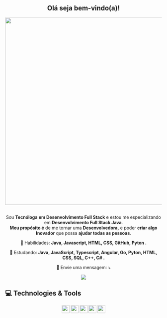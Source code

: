 <span align="center">

##  Olá seja bem-vindo(a)!</h2>

</span>

<div align="center">

<img src="https://media.tenor.com/8wBCqZH60U8AAAAC/computer-cat.gif" width="600px" />

</div>


<br>
<p align="center">
  Sou <strong>Tecnóloga</strong> <strong> em Desenvolvimento Full Stack</strong> e estou me especializando em <strong>Desenvolvimento Full Stack Java</strong>.<br >
<strong>Meu propósito é</strong> de me tornar uma <strong>Desenvolvedora,</strong>
e poder <strong>criar algo Inovador</strong> que possa <strong>ajudar todas as pessoas</strong>.
</p>

<p align="center">
  💼 Habilidades: <strong>Java, Javascript, HTML, CSS, GitHub, Pyton .</strong>
</p>

<p align="center">
  🚀  Estudando: <strong>Java, JavaScript, Typescript, Angular, Go, Pyton, HTML, CSS, SQL, C++, C#  .</strong>
</p>

<p align="center">
  💌 Envie uma mensagem: ⤵️
</p>

<p align="center">
 
 <a href="www.linkedin.com/in/lauragonsaga" alt="Linkedin">
  <img src="https://img.shields.io/badge/-Linkedin-0e76a8?style=flat-square&logo=Linkedin&logoColor=white&link=https://www.linkedin.com/in/keidsonroby/" /></a>
</p>  

## 💻 Technologies & Tools

<p align="center">
  
 
 <img src="https://img.shields.io/badge/-Javascript-%23F7DF1E?style=flat-square&logo=javascript&logoColor=black" height="25"/>
 <img src="https://img.shields.io/badge/-Typecript-%23007ACC?style=flat-square&logo=typescript&logoColor=white" height="25"/>
 <img src="https://img.shields.io/badge/-Angular-%23DD0031?style=flat-square&logo=angular&logoColor=white" height="25"/>


<img src="https://img.shields.io/badge/-Bootstrap-%23563D7C.svg?style=flat-square&logo=bootstrap&logoColor=white" height="25"/>
  
<img src="https://img.shields.io/badge/-GitHub-181717?style=flat-square&logo=github" height="25"/>
  
 
</div>





  



